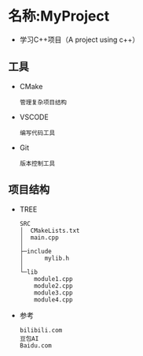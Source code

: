 # 名称:MyProject
* 学习C++项目（A project using c++）
## 工具
- CMake
    ``` 
    管理复杂项目结构
- VSCODE
    ```
    编写代码工具
- Git
    ```
    版本控制工具
## 项目结构

- TREE
    ```
    SRC 
    │  CMakeLists.txt
    │  main.cpp
    │
    ├─include
    │      mylib.h
    │
    └─lib
        module1.cpp
        module2.cpp
        module3.cpp
        module4.cpp

- 参考  

    ```
    bilibili.com
    豆包AI
    Baidu.com
    ```